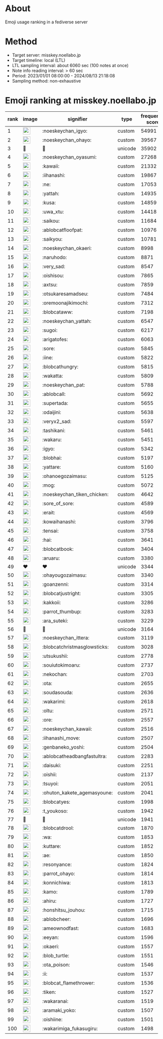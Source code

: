 # About
Emoji usage ranking in a fediverse server

# Method
- Target server: misskey.noellabo.jp
- Target timeline: local (LTL)
- LTL sampling interval: about 6060 sec (100 notes at once)
- Note info reading interval: > 60 sec
- Period: 2023/01/01 08:00:00 - 2024/08/13 21:18:08 
- Sampling method: non-exhaustive

# Emoji ranking at misskey.noellabo.jp

|rank|image|signifier|type|frequency score|
|----|----|----|----|----|
|1|<img height="24" src="https://misskey.noellabo.jp/emoji/noeskeychan_igyo.webp">|:noeskeychan_igyo:|custom|54991|
|2|<img height="24" src="https://misskey.noellabo.jp/emoji/noeskeychan_ohayo.webp">|:noeskeychan_ohayo:|custom|39567|
|3|🎉|🎉|unicode|35902|
|4|<img height="24" src="https://misskey.noellabo.jp/emoji/noeskeychan_oyasumi.webp">|:noeskeychan_oyasumi:|custom|27268|
|5|<img height="24" src="https://misskey.noellabo.jp/emoji/kawaii.webp">|:kawaii:|custom|21332|
|6|<img height="24" src="https://misskey.noellabo.jp/emoji/iihanashi.webp">|:iihanashi:|custom|19867|
|7|<img height="24" src="https://misskey.noellabo.jp/emoji/ne.webp">|:ne:|custom|17053|
|8|<img height="24" src="https://misskey.noellabo.jp/emoji/yattah.webp">|:yattah:|custom|14935|
|9|<img height="24" src="https://misskey.noellabo.jp/emoji/kusa.webp">|:kusa:|custom|14859|
|10|<img height="24" src="https://misskey.noellabo.jp/emoji/uwa_xtu.webp">|:uwa_xtu:|custom|14418|
|11|<img height="24" src="https://misskey.noellabo.jp/emoji/saikou.webp">|:saikou:|custom|11684|
|12|<img height="24" src="https://misskey.noellabo.jp/emoji/ablobcatfloofpat.webp">|:ablobcatfloofpat:|custom|10976|
|13|<img height="24" src="https://misskey.noellabo.jp/emoji/saikyou.webp">|:saikyou:|custom|10781|
|14|<img height="24" src="https://misskey.noellabo.jp/emoji/noeskeychan_okaeri.webp">|:noeskeychan_okaeri:|custom|8998|
|15|<img height="24" src="https://misskey.noellabo.jp/emoji/naruhodo.webp">|:naruhodo:|custom|8871|
|16|<img height="24" src="https://misskey.noellabo.jp/emoji/very_sad.webp">|:very_sad:|custom|8547|
|17|<img height="24" src="https://misskey.noellabo.jp/emoji/oishisou.webp">|:oishisou:|custom|7865|
|18|<img height="24" src="https://misskey.noellabo.jp/emoji/axtsu.webp">|:axtsu:|custom|7859|
|19|<img height="24" src="https://misskey.noellabo.jp/emoji/otsukaresamadseu.webp">|:otsukaresamadseu:|custom|7484|
|20|<img height="24" src="https://misskey.noellabo.jp/emoji/oremoonajikimochi.webp">|:oremoonajikimochi:|custom|7312|
|21|<img height="24" src="https://misskey.noellabo.jp/emoji/blobcataww.webp">|:blobcataww:|custom|7198|
|22|<img height="24" src="https://misskey.noellabo.jp/emoji/noeskeychan_yattah.webp">|:noeskeychan_yattah:|custom|6547|
|23|<img height="24" src="https://misskey.noellabo.jp/emoji/sugoi.webp">|:sugoi:|custom|6217|
|24|<img height="24" src="https://misskey.noellabo.jp/emoji/arigatofes.webp">|:arigatofes:|custom|6063|
|25|<img height="24" src="https://misskey.noellabo.jp/emoji/sore.webp">|:sore:|custom|5845|
|26|<img height="24" src="https://misskey.noellabo.jp/emoji/iine.webp">|:iine:|custom|5822|
|27|<img height="24" src="https://misskey.noellabo.jp/emoji/blobcathungry.webp">|:blobcathungry:|custom|5815|
|28|<img height="24" src="https://misskey.noellabo.jp/emoji/wakatta.webp">|:wakatta:|custom|5809|
|29|<img height="24" src="https://misskey.noellabo.jp/emoji/noeskeychan_pat.webp">|:noeskeychan_pat:|custom|5788|
|30|<img height="24" src="https://misskey.noellabo.jp/emoji/ablobcall.webp">|:ablobcall:|custom|5692|
|31|<img height="24" src="https://misskey.noellabo.jp/emoji/supertada.webp">|:supertada:|custom|5655|
|32|<img height="24" src="https://misskey.noellabo.jp/emoji/odaijini.webp">|:odaijini:|custom|5638|
|33|<img height="24" src="https://misskey.noellabo.jp/emoji/veryx2_sad.webp">|:veryx2_sad:|custom|5597|
|34|<img height="24" src="https://misskey.noellabo.jp/emoji/tashikani.webp">|:tashikani:|custom|5461|
|35|<img height="24" src="https://misskey.noellabo.jp/emoji/wakaru.webp">|:wakaru:|custom|5451|
|36|<img height="24" src="https://misskey.noellabo.jp/emoji/igyo.webp">|:igyo:|custom|5342|
|37|<img height="24" src="https://misskey.noellabo.jp/emoji/blobhai.webp">|:blobhai:|custom|5197|
|38|<img height="24" src="https://misskey.noellabo.jp/emoji/yattare.webp">|:yattare:|custom|5160|
|39|<img height="24" src="https://misskey.noellabo.jp/emoji/ohanoegozaimasu.webp">|:ohanoegozaimasu:|custom|5125|
|40|<img height="24" src="https://misskey.noellabo.jp/emoji/mog.webp">|:mog:|custom|5072|
|41|<img height="24" src="https://misskey.noellabo.jp/emoji/noeskeychan_tiken_chicken.webp">|:noeskeychan_tiken_chicken:|custom|4642|
|42|<img height="24" src="https://misskey.noellabo.jp/emoji/sore_of_sore.webp">|:sore_of_sore:|custom|4589|
|43|<img height="24" src="https://misskey.noellabo.jp/emoji/erait.webp">|:erait:|custom|4569|
|44|<img height="24" src="https://misskey.noellabo.jp/emoji/kowaihanashi.webp">|:kowaihanashi:|custom|3796|
|45|<img height="24" src="https://misskey.noellabo.jp/emoji/tensai.webp">|:tensai:|custom|3758|
|46|<img height="24" src="https://misskey.noellabo.jp/emoji/hai.webp">|:hai:|custom|3641|
|47|<img height="24" src="https://misskey.noellabo.jp/emoji/blobcatbook.webp">|:blobcatbook:|custom|3404|
|48|<img height="24" src="https://misskey.noellabo.jp/emoji/aruaru.webp">|:aruaru:|custom|3380|
|49|❤|❤|unicode|3344|
|50|<img height="24" src="https://misskey.noellabo.jp/emoji/ohayougozaimasu.webp">|:ohayougozaimasu:|custom|3340|
|51|<img height="24" src="https://misskey.noellabo.jp/emoji/goanzenni.webp">|:goanzenni:|custom|3314|
|52|<img height="24" src="https://misskey.noellabo.jp/emoji/blobcatjustright.webp">|:blobcatjustright:|custom|3305|
|53|<img height="24" src="https://misskey.noellabo.jp/emoji/kakkoii.webp">|:kakkoii:|custom|3286|
|54|<img height="24" src="https://misskey.noellabo.jp/emoji/parrot_thumbup.webp">|:parrot_thumbup:|custom|3283|
|55|<img height="24" src="https://misskey.noellabo.jp/emoji/ara_suteki.webp">|:ara_suteki:|custom|3229|
|56|🍗|🍗|unicode|3164|
|57|<img height="24" src="https://misskey.noellabo.jp/emoji/noeskeychan_ittera.webp">|:noeskeychan_ittera:|custom|3119|
|58|<img height="24" src="https://misskey.noellabo.jp/emoji/blobcatchristmasglowsticks.webp">|:blobcatchristmasglowsticks:|custom|3028|
|59|<img height="24" src="https://misskey.noellabo.jp/emoji/utsukushii.webp">|:utsukushii:|custom|2778|
|60|<img height="24" src="https://misskey.noellabo.jp/emoji/souiutokimoaru.webp">|:souiutokimoaru:|custom|2737|
|61|<img height="24" src="https://misskey.noellabo.jp/emoji/nekochan.webp">|:nekochan:|custom|2703|
|62|<img height="24" src="https://misskey.noellabo.jp/emoji/ota.webp">|:ota:|custom|2655|
|63|<img height="24" src="https://misskey.noellabo.jp/emoji/soudasouda.webp">|:soudasouda:|custom|2636|
|64|<img height="24" src="https://misskey.noellabo.jp/emoji/wakarimi.webp">|:wakarimi:|custom|2618|
|65|<img height="24" src="https://misskey.noellabo.jp/emoji/oltu.webp">|:oltu:|custom|2571|
|66|<img height="24" src="https://misskey.noellabo.jp/emoji/ore.webp">|:ore:|custom|2557|
|67|<img height="24" src="https://misskey.noellabo.jp/emoji/noeskeychan_kawaii.webp">|:noeskeychan_kawaii:|custom|2516|
|68|<img height="24" src="https://misskey.noellabo.jp/emoji/iihanashi_move.webp">|:iihanashi_move:|custom|2507|
|69|<img height="24" src="https://misskey.noellabo.jp/emoji/genbaneko_yoshi.webp">|:genbaneko_yoshi:|custom|2504|
|70|<img height="24" src="https://misskey.noellabo.jp/emoji/ablobcatheadbangfastultra.webp">|:ablobcatheadbangfastultra:|custom|2283|
|71|<img height="24" src="https://misskey.noellabo.jp/emoji/daisuki.webp">|:daisuki:|custom|2251|
|72|<img height="24" src="https://misskey.noellabo.jp/emoji/oishii.webp">|:oishii:|custom|2137|
|73|<img height="24" src="https://misskey.noellabo.jp/emoji/tsuyoi.webp">|:tsuyoi:|custom|2051|
|74|<img height="24" src="https://misskey.noellabo.jp/emoji/ohuton_kakete_agemasyoune.webp">|:ohuton_kakete_agemasyoune:|custom|2041|
|75|<img height="24" src="https://misskey.noellabo.jp/emoji/blobcatyes.webp">|:blobcatyes:|custom|1998|
|76|<img height="24" src="https://misskey.noellabo.jp/emoji/t_youkoso.webp">|:t_youkoso:|custom|1942|
|77|👀|👀|unicode|1941|
|78|<img height="24" src="https://misskey.noellabo.jp/emoji/blobcatdrool.webp">|:blobcatdrool:|custom|1870|
|79|<img height="24" src="https://misskey.noellabo.jp/emoji/wa.webp">|:wa:|custom|1853|
|80|<img height="24" src="https://misskey.noellabo.jp/emoji/kuttare.webp">|:kuttare:|custom|1852|
|81|<img height="24" src="https://misskey.noellabo.jp/emoji/ae.webp">|:ae:|custom|1850|
|82|<img height="24" src="https://misskey.noellabo.jp/emoji/resonyance.webp">|:resonyance:|custom|1824|
|83|<img height="24" src="https://misskey.noellabo.jp/emoji/parrot_ohayo.webp">|:parrot_ohayo:|custom|1814|
|84|<img height="24" src="https://misskey.noellabo.jp/emoji/konnichiwa.webp">|:konnichiwa:|custom|1813|
|85|<img height="24" src="https://misskey.noellabo.jp/emoji/kamo.webp">|:kamo:|custom|1789|
|86|<img height="24" src="https://misskey.noellabo.jp/emoji/ahiru.webp">|:ahiru:|custom|1727|
|87|<img height="24" src="https://misskey.noellabo.jp/emoji/honshitsu_jouhou.webp">|:honshitsu_jouhou:|custom|1715|
|88|<img height="24" src="https://misskey.noellabo.jp/emoji/ablobcheer.webp">|:ablobcheer:|custom|1696|
|89|<img height="24" src="https://misskey.noellabo.jp/emoji/ameownodfast.webp">|:ameownodfast:|custom|1683|
|90|<img height="24" src="https://misskey.noellabo.jp/emoji/eeyan.webp">|:eeyan:|custom|1596|
|91|<img height="24" src="https://misskey.noellabo.jp/emoji/okaeri.webp">|:okaeri:|custom|1557|
|92|<img height="24" src="https://misskey.noellabo.jp/emoji/blob_turtle.webp">|:blob_turtle:|custom|1551|
|93|<img height="24" src="https://misskey.noellabo.jp/emoji/ota_poison.webp">|:ota_poison:|custom|1546|
|94|<img height="24" src="https://misskey.noellabo.jp/emoji/ii.webp">|:ii:|custom|1537|
|95|<img height="24" src="https://misskey.noellabo.jp/emoji/blobcat_flamethrower.webp">|:blobcat_flamethrower:|custom|1536|
|96|<img height="24" src="https://misskey.noellabo.jp/emoji/tiken.webp">|:tiken:|custom|1527|
|97|<img height="24" src="https://misskey.noellabo.jp/emoji/wakaranai.webp">|:wakaranai:|custom|1519|
|98|<img height="24" src="https://misskey.noellabo.jp/emoji/aramaki_yoko.webp">|:aramaki_yoko:|custom|1507|
|99|<img height="24" src="https://misskey.noellabo.jp/emoji/oishiine.webp">|:oishiine:|custom|1501|
|100|<img height="24" src="https://misskey.noellabo.jp/emoji/wakarimiga_fukasugiru.webp">|:wakarimiga_fukasugiru:|custom|1498|
